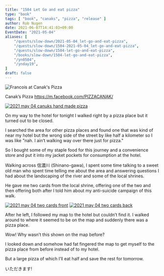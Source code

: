 ```yaml
---
title: "1504 Let Go and eat pizza"
type: "book"
tags: [ "book", "canaks", "pizza", "release" ]
author: Rob Nugen
date: 2021-06-07T14:41:03+09:00
EventDate: "2021-05-04"
aliases: [
    "/quests/slow-down/2021-05-04_let-go-and-eat-pizza",
    "/quests/slow-down/1504-2021-05-04_let-go-and-eat-pizza",
    "/quests/slow-down/1504-let-go-and-eat-pizza",
    "/books/slow-down/1504-let-go-and-eat-pizza",
    "/yn0504",
    "/ynday19",
]
draft: false
---
```


<img
src="https://b.robnugen.com/quests/walk-to-niigata/2021/en_route/day-19/2021_may_04_francois_and_pizza.jpeg"
alt="Francois at Canak's Pizza"
class="title" />

Canak’s Pizza
https://m.facebook.com/PIZZACANAK/

[![2021 may 04 canuks hand made pizza](//b.robnugen.com/quests/walk-to-niigata/2021/en_route/day-19/thumbs/2021_may_04_canuks_hand_made_pizza.jpeg)](//b.robnugen.com/quests/walk-to-niigata/2021/en_route/day-19/2021_may_04_canuks_hand_made_pizza.jpeg)

On my way to the hotel for tonight I walked right by a pizza place but it turned out to be closed.

I searched the area for other pizza places and found one that was kind of near my hotel but the wrong side of the street by like half a kilometer so I was like "nah. I ain’t walking way over there just for pizza."

So I bought some of my staple food for this journey and a convenience store and put it into my jacket pockets for consumption at the hotel.

Walking across 信濃川 (Shinano-gawa), I spent some time talking to a sweet old man who spent time telling me about the area and answering questions I had about the landscaping of the river and some of the local shrines.

He gave me two cards from the local shrine, offering one of the two and then offering both after I told him about my anti-suicide campaign of this walk.


[![2021 may 04 two cards front](//b.robnugen.com/quests/walk-to-niigata/2021/en_route/day-19/thumbs/2021_may_04_two_cards_front.jpeg)](//b.robnugen.com/quests/walk-to-niigata/2021/en_route/day-19/2021_may_04_two_cards_front.jpeg)
[![2021 may 04 two cards back](//b.robnugen.com/quests/walk-to-niigata/2021/en_route/day-19/thumbs/2021_may_04_two_cards_back.jpeg)](//b.robnugen.com/quests/walk-to-niigata/2021/en_route/day-19/2021_may_04_two_cards_back.jpeg)

After he left, I followed my map to the hotel but couldn’t find it. I walked around to where it seemed to be on the map and suddenly there was a pizza place.

Wow! Why wasn’t this shown on the map before?

I looked down and somehow had fat fingered the map to get myself to the pizza place from before instead of to my hotel.

But a large pizza of which I’ll eat half and save the rest for tomorrow.

いただきます!
